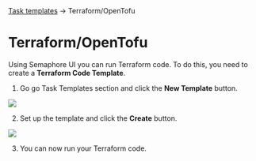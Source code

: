 <div class="breadcrumbs">
    <a href="/user-guide/task-templates/">Task templates</a>
    → Terraform/OpenTofu
</div>

# Terraform/OpenTofu

Using Semaphore UI you can run Terraform code. To do this, you need to create a **Terraform Code Template**.

1. Go go Task Templates section and click the **New Template** button.

![](<../../.gitbook/assets/terraform_1.webp>)

2. Set up the template and click the **Create** button.

![](<../../.gitbook/assets/terraform_2.webp>)

3. You can now run your Terraform code.